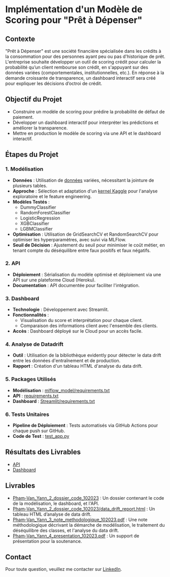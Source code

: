 # Implémentation d'un Modèle de Scoring pour "Prêt à Dépenser"

## Contexte

"Prêt à Dépenser" est une société financière spécialisée dans les crédits à la consommation pour des personnes ayant peu ou pas d'historique de prêt. L'entreprise souhaite développer un outil de scoring crédit pour calculer la probabilité qu’un client rembourse son crédit, en s'appuyant sur des données variées (comportementales, institutionnelles, etc.). En réponse à la demande croissante de transparence, un dashboard interactif sera créé pour expliquer les décisions d’octroi de crédit.

## Objectif du Projet

- Construire un modèle de scoring pour prédire la probabilité de défaut de paiement.
- Développer un dashboard interactif pour interpréter les prédictions et améliorer la transparence.
- Mettre en production le modèle de scoring via une API et le dashboard interactif.

## Étapes du Projet

### 1. Modélisation

- **Données** : Utilisation de [données](https://www.kaggle.com/c/home-credit-default-risk/data) variées, nécessitant la jointure de plusieurs tables.
- **Approche** : Sélection et adaptation d'un [kernel Kaggle](https://www.kaggle.com/code/jsaguiar/lightgbm-with-simple-features/script) pour l'analyse exploratoire et le feature engineering.
- **Modèles Testés** : 
  - DummyClassifier
  - RandomForestClassifier
  - LogisticRegression
  - XGBClassifier
  - LGBMClassifier
- **Optimisation** : Utilisation de GridSearchCV et RandomSearchCV pour optimiser les hyperparamètres, avec suivi via MLFlow.
- **Seuil de Décision** : Ajustement du seuil pour minimiser le coût métier, en tenant compte du déséquilibre entre faux positifs et faux négatifs.

### 2. API

- **Déploiement** : Sérialisation du modèle optimisé et déploiement via une API sur une plateforme Cloud (Heroku).
- **Documentation** : API documentée pour faciliter l'intégration.

### 3. Dashboard

- **Technologie** : Développement avec Streamlit.
- **Fonctionnalités** : 
  - Visualisation du score et interprétation pour chaque client.
  - Comparaison des informations client avec l'ensemble des clients.
- **Accès** : Dashboard déployé sur le Cloud pour un accès facile.

### 4. Analyse de Datadrift

- **Outil** : Utilisation de la bibliothèque evidently pour détecter le data drift entre les données d'entraînement et de production.
- **Rapport** : Création d'un tableau HTML d'analyse du data drift.

### 5. Packages Utilisés

- **Modélisation** : [mlflow_model/requirements.txt](#)
- **API** : [requirements.txt](#)
- **Dashboard** : [Streamlit/requirements.txt](#)

### 6. Tests Unitaires

- **Pipeline de Déploiement** : Tests automatisés via GitHub Actions pour chaque push sur GitHub.
- **Code de Test** : [test_app.py](#)

## Résultats des Livrables

- [API](#)
- [Dashboard](#)

## Livrables

- [Pham-Van_Yann_2_dossier_code_102023](https://github.com/Bruce2Cluny191/Projet7-Implementez_un_modele_de_scoring/tree/main/Pham-Van_Yann_2_dossier_code_102023) : Un dossier contenant le code de la modélisation, le dashboard, et l'API.
- [Pham-Van_Yann_2_dossier_code_102023/data_drift_report.html](https://github.com/Bruce2Cluny191/Projet7-Implementez_un_modele_de_scoring/blob/main/Pham-Van_Yann_2_dossier_code_102023/data_drift_report.html) : Un tableau HTML d’analyse de data drift.
- [Pham-Van_Yann_3_note_methodologique_102023.pdf](https://github.com/Bruce2Cluny191/Projet7-Implementez_un_modele_de_scoring/blob/main/Pham-Van_Yann_3_note_methodologique_102023.pdf) : Une note méthodologique décrivant la démarche de modélisation, le traitement du déséquilibre des classes, et l'analyse du data drift.
- [Pham-Van_Yann_4_presentation_102023.pdf](https://github.com/Bruce2Cluny191/Projet7-Implementez_un_modele_de_scoring/blob/main/Pham-Van_Yann_4_presentation_102023.pdf) : Un support de présentation pour la soutenance.

## Contact

Pour toute question, veuillez me contacter sur [LinkedIn](https://www.linkedin.com/in/chasseur2valeurs/).

